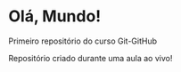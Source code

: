 # Olá, Mundo!
 Primeiro repositório do curso Git-GitHub

Repositório criado durante uma aula ao vivo!